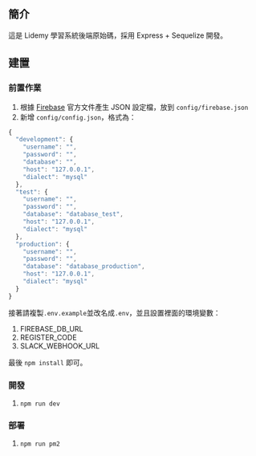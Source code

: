 ## 簡介

這是 Lidemy 學習系統後端原始碼，採用 Express + Sequelize 開發。

## 建置

### 前置作業

1. 根據 [Firebase](https://firebase.google.com/docs/admin/setup) 官方文件產生 JSON 設定檔，放到 `config/firebase.json`
2. 新增 `config/config.json`，格式為：

``` js
{
  "development": {
    "username": "",
    "password": "",
    "database": "",
    "host": "127.0.0.1",
    "dialect": "mysql"
  },
  "test": {
    "username": "",
    "password": "",
    "database": "database_test",
    "host": "127.0.0.1",
    "dialect": "mysql"
  },
  "production": {
    "username": "",
    "password": "",
    "database": "database_production",
    "host": "127.0.0.1",
    "dialect": "mysql"
  }
}

```

接著請複製`.env.example`並改名成`.env`，並且設置裡面的環境變數：

1. FIREBASE_DB_URL
2. REGISTER_CODE
3. SLACK_WEBHOOK_URL

最後 `npm install` 即可。

### 開發

1. `npm run dev`

### 部署

1. `npm run pm2`
